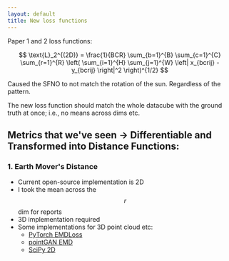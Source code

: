 ```yaml
---
layout: default
title: New loss functions
---
```


Paper 1 and 2 loss functions:

$$
\text{L}_2^{(2D)} = \frac{1}{BCR} \sum_{b=1}^{B} \sum_{c=1}^{C} \sum_{r=1}^{R}
\left( \sum_{i=1}^{H} \sum_{j=1}^{W} \left| x_{bcrij} - y_{bcrij} \right|^2 \right)^{1/2}
$$

Caused the SFNO to not match the rotation of the sun. Regardless of the pattern.

The new loss function should match the whole datacube with the ground truth at once; i.e., no means across dims etc.

## Metrics that we've seen -> Differentiable and Transformed into Distance Functions:

### 1. Earth Mover's Distance

- Current open-source implementation is 2D
- I took the mean across the $$r$$ dim for reports
- 3D implementation required
- Some implementations for 3D point cloud etc:
    - [PyTorch EMDLoss](https://github.com/meder411/PyTorch-EMDLoss)
    - [pointGAN EMD](https://github.com/fxia22/pointGAN/tree/74b6c432c5eaa1e0a833e755f450df2ee2c5488e/emd)
    - [SciPy 2D](https://docs.scipy.org/doc/scipy/reference/generated/scipy.stats.wasserstein_distance.html)